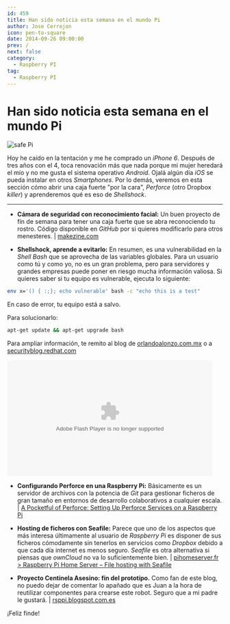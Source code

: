 ```yaml
---
id: 459
title: Han sido noticia esta semana en el mundo Pi
author: Jose Cerrejon
icon: pen-to-square
date: 2014-09-26 09:00:00
prev: /
next: false
category:
  - Raspberry PI
tag:
  - Raspberry PI
---
```


# Han sido noticia esta semana en el mundo Pi

![safe Pi](/images/2014/09/safePi.png)

Hoy he caído en la tentación y me he comprado un *iPhone 6*. Después de tres años con el 4, toca renovación más que nada porque mi mujer heredará el mío y no me gusta el sistema operativo *Android*. Ojalá algún día *iOS* se pueda instalar en otros *Smartphones*. Por lo demás, veremos en esta sección cómo abrir una caja fuerte "por la cara", *Perforce* (otro Dropbox *killer*) y aprenderemos qué es eso de *Shellshock*.

- - -
* **Cámara de seguridad con reconocimiento facial:** Un buen proyecto de fín de semana para tener una caja fuerte que se abra reconociendo tu rostro. Código disponible en *GitHub* por si quieres modificarlo para otros menesteres. | [makezine.com](http://makezine.com/projects/make-40/face-recognition-treasure-safe/)

* **Shellshock, aprende a evitarlo:** En resumen, es una vulnerabilidad en la *Shell Bash* que se aprovecha de las variables globales. Para un usuario como tú y como yo, no es un gran problema, pero para servidores y grandes empresas puede poner en riesgo mucha información valiosa. Si quieres saber si tu equipo es vulnerable, ejecuta lo siguiente:

```bash
env x='() { :;}; echo vulnerable' bash -c "echo this is a test"
```

En caso de error, tu equipo está a salvo. 

Para solucionarlo:

```bash
apt-get update && apt-get upgrade bash﻿
```

Para ampliar información, te remito al blog de [orlandoalonzo.com.mx](http://www.orlandoalonzo.com.mx/seguridad/la-vulnerabilidad-shellshock-en-bash-todo-lo-que-hay-que-saber/) o a  [securityblog.redhat.com](https://securityblog.redhat.com/2014/09/24/bash-specially-crafted-environment-variables-code-injection-attack/)

<object id="flashObj" width="480" height="270" classid="clsid:D27CDB6E-AE6D-11cf-96B8-444553540000" codebase="http://download.macromedia.com/pub/shockwave/cabs/flash/swflash.cab#version=9,0,47,0"><param name="movie" value="http://c.brightcove.com/services/viewer/federated_f9?isVid=1&isUI=1" /><param name="bgcolor" value="#FFFFFF" /><param name="flashVars" value="videoId=3765588876001&playerID=2586606625001&playerKey=AQ~~,AAACWjyiiMk~,AO-UrzkB87xm0ZTYc35_Ysvi-ZNyOcFa&domain=embed&dynamicStreaming=true" /><param name="base" value="http://admin.brightcove.com" /><param name="seamlesstabbing" value="false" /><param name="allowFullScreen" value="true" /><param name="swLiveConnect" value="true" /><param name="allowScriptAccess" value="always" /><embed src="http://c.brightcove.com/services/viewer/federated_f9?isVid=1&isUI=1" bgcolor="#FFFFFF" flashVars="videoId=3765588876001&playerID=2586606625001&playerKey=AQ~~,AAACWjyiiMk~,AO-UrzkB87xm0ZTYc35_Ysvi-ZNyOcFa&domain=embed&dynamicStreaming=true" base="http://admin.brightcove.com" name="flashObj" width="480" height="270" seamlesstabbing="false" type="application/x-shockwave-flash" allowFullScreen="true" allowScriptAccess="always" swLiveConnect="true" pluginspage="http://www.macromedia.com/shockwave/download/index.cgi?P1_Prod_Version=ShockwaveFlash"></embed></object>

* **Configurando Perforce en una Raspberry Pi:** Básicamente es un servidor de archivos con la potencia de *Git* para gestionar ficheros de gran tamaño en entornos de desarrollo colaborativos a cualquier escala. | [A Pocketful of Perforce: Setting Up Perforce Services on a Raspberry Pi](http://www.perforce.com/blog/140922/setting-perforce-services-raspberry-pi)

* **Hosting de ficheros con Seafile:** Parece que uno de los aspectos que más interesa últimamente al usuario de *Raspberry Pi* es disponer de sus ficheros cómodamente sin tenerlos en servicios como *Dropbox* debido a que cada día internet es menos seguro. *Seafile* es otra alternativa si piensas que *ownCloud* no va lo suficientemente bien. | [pihomeserver.fr > Raspberry Pi Home Server – File hosting with Seafile](http://www.pihomeserver.fr/en/2014/09/24/raspberry-pi-home-server-hebergement-fichier-seafile/)

* **Proyecto Centinela Asesino: fin del prototipo.** Como fan de este blog, no puedo dejar de comentar lo apañado que es Juan a la hora de reutilizar componentes para crearse este robot. Seguro que a mi padre le gustará. | [rsppi.blogspot.com.es](http://rsppi.blogspot.com.es/2014/09/proyecto-centinela-asesino-fin-del.html)

¡Feliz finde!